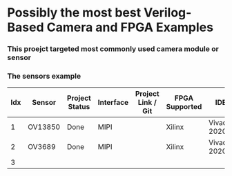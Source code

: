 # Possibly the most best Verilog-Based Camera and FPGA Examples

### This proejct targeted most commonly used camera module or sensor

### The sensors example

| Idx | Sensor | Project Status | Interface | Project Link / Git | FPGA Supported | IDE | FPS (MAX) | Resolution (MAX) |
| - | - |  - | - | - | - | - | - | - |
| 1 | OV13850 | Done | MIPI |  | Xilinx | Vivado 2020.2 | 30 | 4224 x 3136 |
| 2 | OV3689 | Done | MIPI |  | Xilinx | Vivado 2020.2 | 90 | 2688 x 1520 |
| 3 | 

